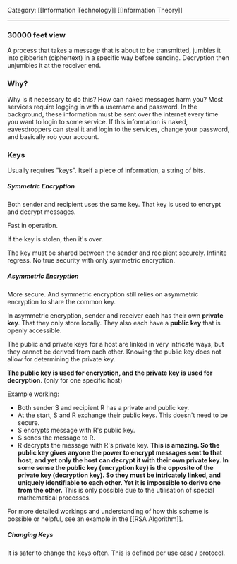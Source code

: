 Category: [[Information Technology]] [[Information Theory]]
___
### 30000 feet view
A process that takes a message that is about to be transmitted, jumbles it into gibberish (ciphertext) in a specific way before sending. Decryption then unjumbles it at the receiver end. 
### Why?
Why is it necessary to do this? How can naked messages harm you? 
Most services require logging in with a username and password. In the background, these information must be sent over the internet every time you want to login to some service. If this information is naked, eavesdroppers can steal it and login to the services, change your password, and basically rob your account. 
### Keys
Usually requires "keys". Itself a piece of information, a string of bits. 
##### Symmetric Encryption
Both sender and recipient uses the same key. That key is used to encrypt and decrypt messages. 

Fast in operation. 

If the key is stolen, then it's over. 

The key must be shared between the sender and recipient securely. Infinite regress. No true security with only symmetric encryption. 
##### Asymmetric Encryption
More secure. And symmetric encryption still relies on asymmetric encryption to share the common key. 

In asymmetric encryption, sender and receiver each has their own **private key**. That they only store locally. They also each have a **public key** that is openly accessible. 

The public and private keys for a host are linked in very intricate ways, but they cannot be derived from each other. Knowing the public key does not allow for determining the private key. 

**The public key is used for encryption, and the private key is used for decryption**. (only for one specific host)

Example working:
- Both sender S and recipient R has a private and public key. 
- At the start, S and R exchange their public keys. This doesn't need to be secure. 
- S encrypts message with R's public key.
- S sends the message to R. 
- R decrypts the message with R's private key. 
**This is amazing. So the public key gives anyone the power to encrypt messages sent to that host, and yet only the host can decrypt it with their own private key. In some sense the public key (encryption key) is the opposite of the private key (decryption key). So they must be intricately linked, and uniquely identifiable to each other. Yet it is impossible to derive one from the other.** This is only possible due to the utilisation of special mathematical processes. 

For more detailed workings and understanding of how this scheme is possible or helpful, see an example in the [[RSA Algorithm]].

##### Changing Keys
It is safer to change the keys often. This is defined per use case / protocol. 
